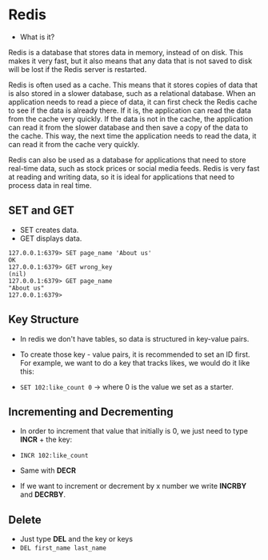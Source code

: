 # Redis

- What is it?

Redis is a database that stores data in memory, instead of on disk. This makes it very fast, but it also means that any data that is not saved to disk will be lost if the Redis server is restarted.

Redis is often used as a cache. This means that it stores copies of data that is also stored in a slower database, such as a relational database. When an application needs to read a piece of data, it can first check the Redis cache to see if the data is already there. If it is, the application can read the data from the cache very quickly. If the data is not in the cache, the application can read it from the slower database and then save a copy of the data to the cache. This way, the next time the application needs to read the data, it can read it from the cache very quickly.

Redis can also be used as a database for applications that need to store real-time data, such as stock prices or social media feeds. Redis is very fast at reading and writing data, so it is ideal for applications that need to process data in real time.

## SET and GET

- SET creates data.
- GET displays data.

```
127.0.0.1:6379> SET page_name 'About us'
OK
127.0.0.1:6379> GET wrong_key
(nil)
127.0.0.1:6379> GET page_name
"About us"
127.0.0.1:6379>
```

## Key Structure

- In redis we don't have tables, so data is structured in key-value pairs.

- To create those key - value pairs, it is recommended to set an ID first. For example, we want to do a key that tracks likes, we would do it like this:
- `SET 102:like_count 0` -> where 0 is the value we set as a starter.


## Incrementing and Decrementing

- In order to increment that value that initially is 0, we just need to type **INCR** + the key:
- `INCR 102:like_count`
- Same with **DECR**

- If we want to increment or decrement by x number we write **INCRBY** and **DECRBY**.

## Delete

- Just type **DEL** and the key or keys
- `DEL first_name last_name`